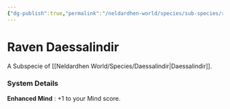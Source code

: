 ```yaml
---
{"dg-publish":true,"permalink":"/neldardhen-world/species/sub-species/raven-daessalindir/"}
---
```


# Raven Daessalindir
A Subspecie of [[Neldardhen World/Species/Daessalindir\|Daessalindir]].


### System Details
**Enhanced Mind** : +1 to your Mind score. 